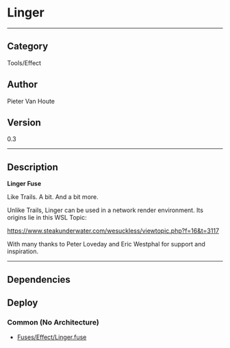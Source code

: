 # Linger
___

## Category
Tools/Effect

## Author
Pieter Van Houte

## Version
0.3

___

## Description
<strong>Linger Fuse</strong>

<p>Like Trails. A bit. And a bit more.</p>

<p>Unlike Trails, Linger can be used in a network render environment. Its origins lie in this WSL Topic:</p>

<a href="https://www.steakunderwater.com/wesuckless/viewtopic.php?f=16&t=3117">https://www.steakunderwater.com/wesuckless/viewtopic.php?f=16&t=3117</a>

<p>With many thanks to Peter Loveday and Eric Westphal for support and inspiration.</p>

___

## Dependencies

## Deploy

### Common (No Architecture)

<ul>
<li><a href="https://gitlab.com/WeSuckLess/Reactor/-/blob/master/Atoms/com.PieterVanHoute.Linger/Fuses/Effect/Linger.fuse?ref_type=heads">Fuses/Effect/Linger.fuse</a></li>
</ul>
